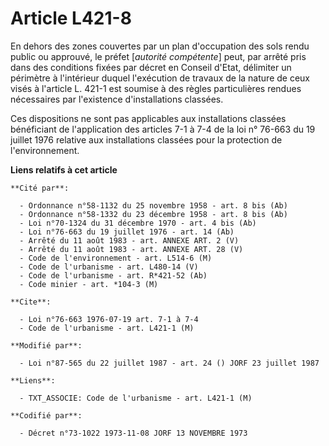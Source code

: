 # Article L421-8

En dehors des zones couvertes par un plan d'occupation des sols rendu public ou approuvé, le préfet [*autorité compétente*]
peut, par arrêté pris dans des conditions fixées par décret en Conseil d'Etat, délimiter un périmètre à l'intérieur duquel
l'exécution de travaux de la nature de ceux visés à l'article L. 421-1 est soumise à des règles particulières rendues
nécessaires par l'existence d'installations classées.

Ces dispositions ne sont pas applicables aux installations classées bénéficiant de l'application des articles 7-1 à 7-4 de la
loi n° 76-663 du 19 juillet 1976 relative aux installations classées pour la protection de l'environnement.

**Liens relatifs à cet article**

	**Cité par**:

	  - Ordonnance n°58-1132 du 25 novembre 1958 - art. 8 bis (Ab)
	  - Ordonnance n°58-1332 du 23 décembre 1958 - art. 8 bis (Ab)
	  - Loi n°70-1324 du 31 décembre 1970 - art. 4 bis (Ab)
	  - Loi n°76-663 du 19 juillet 1976 - art. 14 (Ab)
	  - Arrêté du 11 août 1983 - art. ANNEXE ART. 2 (V)
	  - Arrêté du 11 août 1983 - art. ANNEXE ART. 28 (V)
	  - Code de l'environnement - art. L514-6 (M)
	  - Code de l'urbanisme - art. L480-14 (V)
	  - Code de l'urbanisme - art. R*421-52 (Ab)
	  - Code minier - art. *104-3 (M)

	**Cite**:

	  - Loi n°76-663 1976-07-19 art. 7-1 à 7-4
	  - Code de l'urbanisme - art. L421-1 (M)

	**Modifié par**:

	  - Loi n°87-565 du 22 juillet 1987 - art. 24 () JORF 23 juillet 1987

	**Liens**:

	  - TXT_ASSOCIE: Code de l'urbanisme - art. L421-1 (M)

	**Codifié par**:

	  - Décret n°73-1022 1973-11-08 JORF 13 NOVEMBRE 1973
